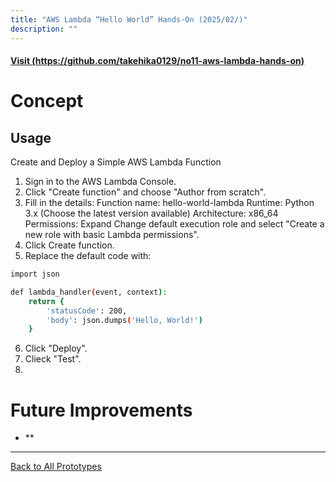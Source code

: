 ```yaml
---
title: "AWS Lambda “Hello World” Hands-On (2025/02/)"
description: ""
---
```


#### [Visit (https://github.com/takehika0129/no11-aws-lambda-hands-on)](https://github.com/takehika0129/no11-aws-lambda-hands-on)


# **Concept**


## Usage
Create and Deploy a Simple AWS Lambda Function

1. Sign in to the AWS Lambda Console.
2. Click "Create function" and choose "Author from scratch".
3. Fill in the details:
Function name: hello-world-lambda
Runtime: Python 3.x (Choose the latest version available)
Architecture: x86_64
Permissions: Expand Change default execution role and select "Create a new role with basic Lambda permissions".
4. Click Create function.
5. Replace the default code with:
```sh
import json

def lambda_handler(event, context):
    return {
        'statusCode': 200,
        'body': json.dumps('Hello, World!')
    }
```
6. Click "Deploy".
7. Clieck "Test".
8. 

# **Future Improvements**
- **
  
---
[Back to All Prototypes](../index.md)
